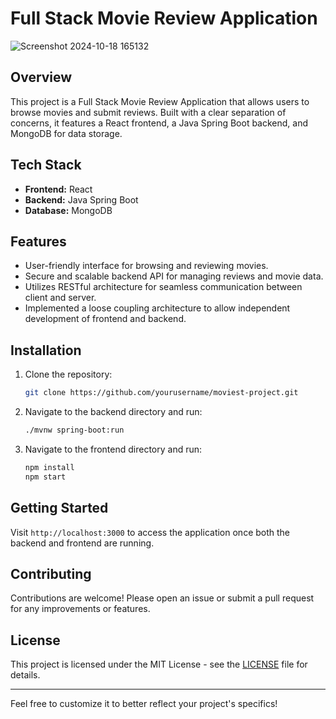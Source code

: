 # Full Stack Movie Review Application

![Screenshot 2024-10-18 165132](https://github.com/user-attachments/assets/4cfa116e-4d3c-49c3-a909-daa593fdbfee)

## Overview
This project is a Full Stack Movie Review Application that allows users to browse movies and submit reviews. Built with a clear separation of concerns, it features a React frontend, a Java Spring Boot backend, and MongoDB for data storage. 

## Tech Stack
- **Frontend:** React
- **Backend:** Java Spring Boot
- **Database:** MongoDB

## Features
- User-friendly interface for browsing and reviewing movies.
- Secure and scalable backend API for managing reviews and movie data.
- Utilizes RESTful architecture for seamless communication between client and server.
- Implemented a loose coupling architecture to allow independent development of frontend and backend.

## Installation
1. Clone the repository:
   ```bash
   git clone https://github.com/yourusername/moviest-project.git
   ```
2. Navigate to the backend directory and run:
   ```bash
   ./mvnw spring-boot:run
   ```
3. Navigate to the frontend directory and run:
   ```bash
   npm install
   npm start
   ```

## Getting Started
Visit `http://localhost:3000` to access the application once both the backend and frontend are running.

## Contributing
Contributions are welcome! Please open an issue or submit a pull request for any improvements or features.

## License
This project is licensed under the MIT License - see the [LICENSE](LICENSE) file for details.

---

Feel free to customize it to better reflect your project's specifics!
